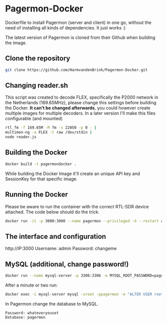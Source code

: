 # Pagermon-Docker
Dockerfile to install Pagermon (server and client) in one go, without the need of installing all kinds of dependencies. It just works :)

The latest version of Pagermon is cloned from their Github when building the image.

## Clone the repository

```bash
git clone https://github.com/HarmvandenBrink/Pagermon-Docker.git
```

## Changing reader.sh

This script was created to decode FLEX, specifically the P2000 network in the Netherlands (169.65MHz), please change this settings before building the Docker. **It can't be changed afterwards**, you could however create multiple images for multiple decoders. In a later version I'll make this files configurable (and mounted)

```bash
rtl_fm -f 169.65M -M fm -s 22050 -p 0 - |
multimon-ng -a FLEX -t raw /dev/stdin |
node reader.js
```

## Building the Docker
```bash
docker build -t pagermondocker .
```
While building the Docker Image it'll create an unique API key and SessionKey for that specific image.

## Running the Docker

Please be aware to run the container with the correct RTL-SDR device attached. The code below should do the trick.

```bash
docker run -it -p 3000:3000 --name pagermon --privileged -d --restart always -v /dev/bus/usb:/dev/bus/usb pagermondocker
```

## The interface and configuration
http://IP:3000
Username: admin Password: changeme


## MySQL (additional, change password!)

```bash
docker run --name mysql-server -p 3306:3306 -e MYSQL_ROOT_PASSWORD=pagermon -e MYSQL_DATABASE=pagermon -e MYSQL_ROOT_HOST=% -d mysql/mysql-server:latest
```

After a minute or two run:

```bash
docker exec -i mysql-server mysql -uroot -ppagermon -e "ALTER USER root IDENTIFIED WITH mysql_native_password BY 'pagermon';"
```

In Pagermon change the database to MySQL.
```User: root
Password: whateveryouset
Database: pagermon
```
